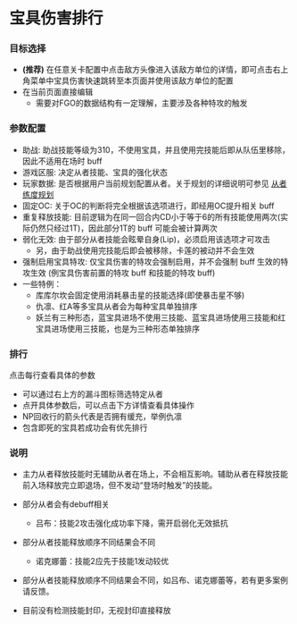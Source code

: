 # 宝具伤害排行

### 目标选择

- **(推荐)** 在任意关卡配置中点击敌方头像进入该敌方单位的详情，即可点击右上角菜单中宝具伤害快速跳转至本页面并使用该敌方单位的配置
- 在当前页面直接编辑
  - 需要对FGO的数据结构有一定理解，主要涉及各种特攻的触发

### 参数配置

- 助战: 助战技能等级为310，不使用宝具，并且使用完技能后即从队伍里移除，因此不适用在场时 buff
- 游戏区服: 决定从者技能、宝具的强化状态
- 玩家数据: 是否根据用户当前规划配置从者。关于规划的详细说明可参见 [从者练度规划](../guide/servant_plan.md)
- 固定OC: 关于OC的判断将完全根据该选项进行，即经用OC提升相关 buff
- 重复释放技能: 目前逻辑为在同一回合内CD小于等于6的所有技能使用两次(实际仍然只经过1T)，因此部分1T的 buff 可能会被计算两次
- 弱化无效: 由于部分从者技能会眩晕自身(Lip)，必须启用该选项才可攻击
  - 另，由于助战使用完技能后即会被移除，卡莲的被动并不会生效
- 强制启用宝具特攻: 仅宝具伤害的特攻会强制启用，并不会强制 buff 生效的特攻生效 (例宝具伤害前置的特攻 buff 和技能的特攻 buff)
- 一些特例：
  - 库库尔坎会固定使用消耗暴击星的技能选择(即使暴击星不够)
  - 仇凛、红A等多宝具从者会为每种宝具单独排序
  - 妖兰有三种形态，蓝宝具进场不使用三技能、蓝宝具进场使用三技能和红宝具进场使用三技能，也是为三种形态单独排序

### 排行

点击每行查看具体的参数

- 可以通过右上方的漏斗图标筛选特定从者
- 点开具体参数后，可以点击下方详情查看具体操作
- NP回收行的箭头代表是否拥有缓充，举例仇凛
- 包含即死的宝具若成功会有优先排行

### 说明

- 主力从者释放技能时无辅助从者在场上，不会相互影响。辅助从者在释放技能前入场释放完立即退场，但不发动“登场时触发”的技能。

- 部分从者会有debuff相关
  - 吕布：技能2攻击强化成功率下降，需开启弱化无效抵抗
- 部分从者技能释放顺序不同结果会不同
  - 诺克娜蕾：技能2应先于技能1发动较优
- 部分从者技能释放顺序不同结果会不同，如吕布、诺克娜蕾等，若有更多案例请反馈。
- 目前没有检测技能封印，无视封印直接释放